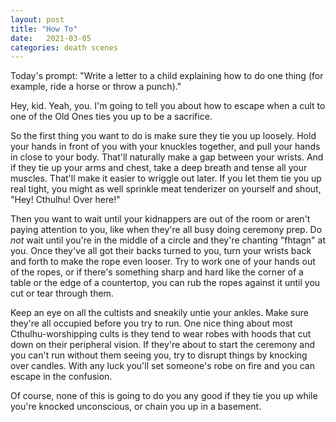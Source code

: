 ```yaml
---
layout: post
title: "How To"
date:   2021-03-05
categories: death scenes
---
```

Today's prompt: "Write a letter to a child explaining how to do one thing (for example, ride a horse or throw a punch)."

Hey, kid. Yeah, you. I'm going to tell you about how to escape when a cult to one of the Old Ones ties you up to be a sacrifice.

So the first thing you want to do is make sure they tie you up loosely. Hold your hands in front of you with your knuckles together, and pull your hands in close to your body. That'll naturally make a gap between your wrists. And if they tie up your arms and chest, take a deep breath and tense all your muscles. That'll make it easier to wriggle out later. If you let them tie you up real tight, you might as well sprinkle meat tenderizer on yourself and shout, "Hey! Cthulhu! Over here!"

Then you want to wait until your kidnappers are out of the room or aren't paying attention to you, like when they're all busy doing ceremony prep. Do _not_ wait until you're in the middle of a circle and they're chanting "fhtagn" at you. Once they've all got their backs turned to you, turn your wrists back and forth to make the rope even looser. Try to work one of your hands out of the ropes, or if there's something sharp and hard like the corner of a table or the edge of a countertop, you can rub the ropes against it until you cut or tear through them.

Keep an eye on all the cultists and sneakily untie your ankles. Make sure they're all occupied before you try to run. One nice thing about most Cthulhu-worshipping cults is they tend to wear robes with hoods that cut down on their peripheral vision. If they're about to start the ceremony and you can't run without them seeing you, try to disrupt things by knocking over candles. With any luck you'll set someone's robe on fire and you can escape in the confusion.

Of course, none of this is going to do you any good if they tie you up while you're knocked unconscious, or chain you up in a basement.
